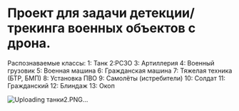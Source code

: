 # Проект для задачи детекции/трекинга военных объектов с дрона. 

Распознаваемые классы:
1: Танк
2:РСЗО
3: Артиллерия
4: Военный грузовик
5: Военная машина
6: Гражданская машина
7: Тяжелая техника (БТР, БМП)
8: Установка ПВО
9: Самолёты (истребители)
10: Солдат
11: Гражданский
12: Блиндаж
13: Окоп


![Uploading танки2.PNG…]()
